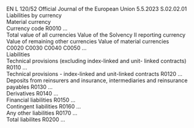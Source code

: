 EN  L 120/52 Official Journal of the European Union 5.5.2023
 S.02.02.01  
Liabilities by currency  
Material currency  
Currency code  R0010  …  
Total value of all 
currencies  Value of the Solvency 
II reporting currency  Value of remaining 
other currencies  Value of material currencies  
C0020  C0030  C0040  C0050  …  
Liabilities  
Technical provisions (excluding index-linked and unit- 
linked contracts)  R0110  …  
Technical provisions - index-linked and unit-linked 
contracts  R0120  …  
Deposits from reinsurers and insurance, intermediaries 
and reinsurance payables  R0130  …  
Derivatives  R0140  …  
Financial liabilities  R0150  …  
Contingent liabilities  R0160  …  
Any other liabilities  R0170  …  
Total liabilites  R0200  …